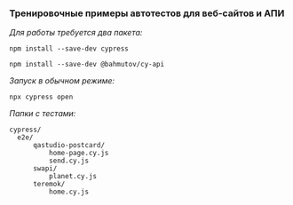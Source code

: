 ### Тренировочные примеры автотестов для веб-сайтов и АПИ ###

*Для работы требуется два пакета:*

`npm install --save-dev cypress`

`npm install --save-dev @bahmutov/cy-api`

*Запуск в обычном режиме:*

`npx cypress open`

*Папки с тестами:*

    cypress/
      e2e/
          qastudio-postcard/
              home-page.cy.js
              send.cy.js
          swapi/
              planet.cy.js
          teremok/
              home.cy.js

